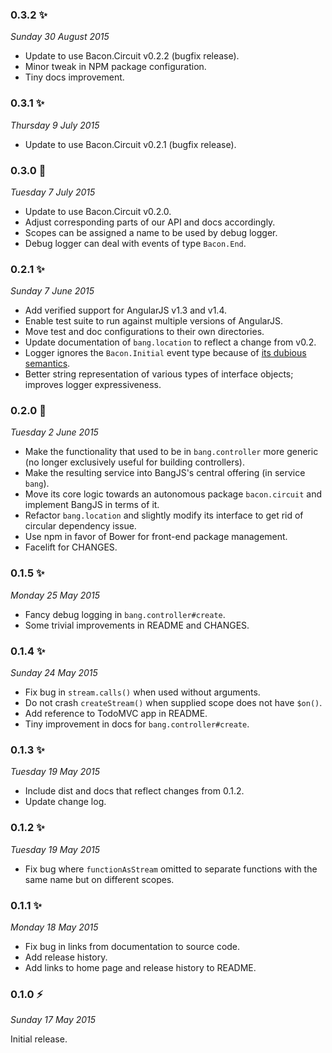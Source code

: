 ### 0.3.2 :sparkles:
_Sunday 30 August 2015_

* Update to use Bacon.Circuit v0.2.2 (bugfix release).
* Minor tweak in NPM package configuration.
* Tiny docs improvement.


### 0.3.1 :sparkles:
_Thursday 9 July 2015_

* Update to use Bacon.Circuit v0.2.1 (bugfix release).


### 0.3.0 :dizzy:
_Tuesday 7 July 2015_

* Update to use Bacon.Circuit v0.2.0.
* Adjust corresponding parts of our API and docs accordingly.
* Scopes can be assigned a name to be used by debug logger.
* Debug logger can deal with events of type `Bacon.End`.


### 0.2.1 :sparkles:
_Sunday 7 June 2015_

* Add verified support for AngularJS v1.3 and v1.4.
* Enable test suite to run against multiple versions of AngularJS.
* Move test and doc configurations to their own directories.
* Update documentation of `bang.location` to reflect a change from v0.2.
* Logger ignores the `Bacon.Initial` event type because of [its dubious semantics](https://github.com/baconjs/bacon.js/issues/598).
* Better string representation of various types of interface objects; improves logger expressiveness.


### 0.2.0 :dizzy:
_Tuesday 2 June 2015_

* Make the functionality that used to be in `bang.controller` more generic (no longer exclusively useful for building controllers).
* Make the resulting service into BangJS's central offering (in service `bang`).
* Move its core logic towards an autonomous package `bacon.circuit` and implement BangJS in terms of it.
* Refactor `bang.location` and slightly modify its interface to get rid of circular dependency issue.
* Use npm in favor of Bower for front-end package management.
* Facelift for CHANGES.


### 0.1.5 :sparkles:
_Monday 25 May 2015_

* Fancy debug logging in `bang.controller#create`.
* Some trivial improvements in README and CHANGES.


### 0.1.4 :sparkles:
_Sunday 24 May 2015_

* Fix bug in `stream.calls()` when used without arguments.
* Do not crash `createStream()` when supplied scope does not have `$on()`.
* Add reference to TodoMVC app in README.
* Tiny improvement in docs for `bang.controller#create`.


### 0.1.3 :sparkles:
_Tuesday 19 May 2015_

* Include dist and docs that reflect changes from 0.1.2.
* Update change log.


### 0.1.2 :sparkles:
_Tuesday 19 May 2015_

* Fix bug where `functionAsStream` omitted to separate functions with the same name but on different scopes.


### 0.1.1 :sparkles:
_Monday 18 May 2015_

* Fix bug in links from documentation to source code.
* Add release history.
* Add links to home page and release history to README.


### 0.1.0 :zap:
_Sunday 17 May 2015_

Initial release.